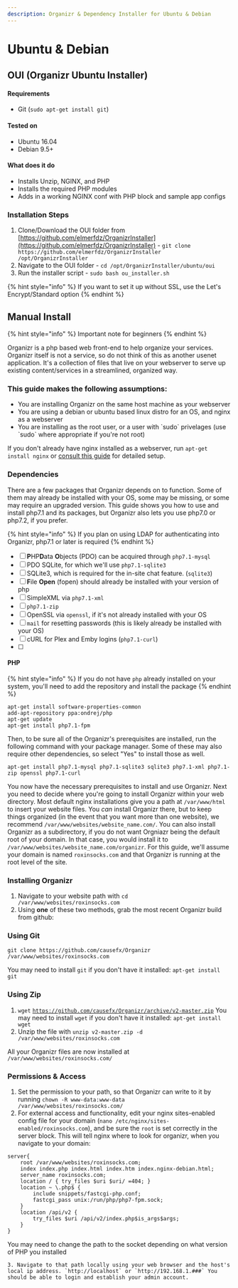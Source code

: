 ```yaml
---
description: Organizr & Dependency Installer for Ubuntu & Debian
---
```


# Ubuntu & Debian

## OUI \(Organizr Ubuntu Installer\) <a id="bkmrk-windows-here"></a>

#### Requirements

* Git \(`sudo apt-get install git`\)

#### Tested on

* Ubuntu 16.04
* Debian 9.5+

#### What does it do

* Installs Unzip, NGINX, and PHP
* Installs the required PHP modules
* Adds in a working NGINX conf with PHP block and sample app configs

### Installation Steps

1. Clone/Download the OUI folder from [https://github.com/elmerfdz/OrganizrInstaller](https://github.com/elmerfdz/OrganizrInstaller) - `git clone https://github.com/elmerfdz/OrganizrInstaller /opt/OrganizrInstaller`
2. Navigate to the OUI folder - `cd /opt/OrganizrInstaller/ubuntu/oui`
3. Run the installer script - `sudo bash ou_installer.sh`

{% hint style="info" %}
If you want to set it up without SSL, use the Let's Encrypt/Standard option
{% endhint %}

## Manual Install <a id="bkmrk-manual-install"></a>

{% hint style="info" %}
Important note for beginners
{% endhint %}

Organizr is a php based web front-end to help organize your services. Organizr itself is not a service, so do not think of this as another usenet application. It's a collection of files that live on your webserver to serve up existing content/services in a streamlined, organized way.

### This guide makes the following assumptions: <a id="bkmrk-this-guide-makes-the"></a>

* You are installing Organizr on the same host machine as your webserver
* You are using a debian or ubuntu based linux distro for an OS, and nginx as a webserver
* You are installing as the root user, or a user with \`sudo\` privelages \(use \`sudo\` where appropriate if you're not root\)

If you don't already have nginx installed as a webserver, run `apt-get install nginx` or [consult this guide](https://www.digitalocean.com/community/tutorials/how-to-install-nginx-on-ubuntu-18-04) for detailed setup.

### Dependencies <a id="bkmrk-dependencies%3A"></a>

There are a few packages that Organizr depends on to function. Some of them may already be installed with your OS, some may be missing, or some may require an upgraded version. This guide shows you how to use and install php7.1 and its packages, but Organizr also lets you use php7.0 or php7.2, if you prefer.

{% hint style="info" %}
If you plan on using LDAP for authenticating into Organizr, php7.1 or later is required
{% endhint %}

* [ ] **P**HP**D**ata **O**bjects \(PDO\) can be acquired through `php7.1-mysql`
* [ ] PDO SQLite, for which we'll use `php7.1-sqlite3`
* [ ] SQLite3, which is required for the in-site chat feature. \(`sqlite3`\)
* [ ] **F**ile **Open** \(fopen\) should already be installed with your version of php
* [ ] SimpleXML via `php7.1-xml`
* [ ] `php7.1-zip`
* [ ] OpenSSL via `openssl`, if it's not already installed with your OS
* [ ] `mail` for resetting passwords \(this is likely already be installed with your OS\)
* [ ] cURL for Plex and Emby logins \(`php7.1-curl`\)
* [ ] 
#### PHP

{% hint style="info" %}
If you do not have `php` already installed on your system, you'll need to add the repository and install the package
{% endhint %}

```text
apt-get install software-properties-common
add-apt-repository ppa:ondrej/php
apt-get update
apt-get install php7.1-fpm
```

Then, to be sure all of the Organizr's prerequisites are installed, run the following command with your package manager. Some of these may also require other dependencies, so select "Yes" to install those as well.

```text
apt-get install php7.1-mysql php7.1-sqlite3 sqlite3 php7.1-xml php7.1-zip openssl php7.1-curl
```

You now have the necessary prerequisites to install and use Organizr. Next you need to decide where you're going to install Organizr within your web directory. Most default nginx installations give you a path at `/var/www/html` to insert your website files. You _can_ install Organizr there, but to keep things organized \(in the event that you want more than one website\), we recommend `/var/www/websites/website_name.com/`. You can also install Organizr as a subdirectory, if you do not want Orgniazr being the default root of your domain. In that case, you would install it to `/var/www/websites/website_name.com/organizr`. For this guide, we'll assume your domain is named `roxinsocks.com` and that Organizr is running at the root level of the site.

### Installing Organizr <a id="bkmrk-installing-organizr"></a>

1. Navigate to your website path with `cd /var/www/websites/roxinsocks.com`
2. Using **one** of these two methods, grab the most recent Organizr build from github:

### Using Git <a id="bkmrk-using-git"></a>

`git clone https://github.com/causefx/Organizr /var/www/websites/roxinsocks.com`

You may need to install `git` if you don't have it installed: `apt-get install git`

### Using Zip <a id="bkmrk-using-zip"></a>

1. `wget` [`https://github.com/causefx/Organizr/archive/v2-master.zip`](https://github.com/causefx/Organizr/archive/v2-master.zip) You may need to install `wget` if you don't have it installed: `apt-get install wget`
2. Unzip the file with `unzip v2-master.zip -d /var/www/websites/roxinsocks.com`

All your Organizr files are now installed at `/var/www/websites/roxinsocks.com/`

### Permissions & Access <a id="bkmrk-permissions-%26-access"></a>

1. Set the permission to your path, so that Organizr can write to it by running `chown -R www-data:www-data /var/www/websites/roxinsocks.com/`
2. For external access and functionality, edit your nginx sites-enabled config file for your domain \(`nano /etc/nginx/sites-enabled/roxinsocks.com`\), and be sure the `root` is set correctly in the server block. This will tell nginx where to look for organizr, when you navigate to your domain:

```text
server{
    root /var/www/websites/roxinsocks.com;
    index index.php index.html index.htm index.nginx-debian.html;
    server_name roxinsocks.com;
    location / { try_files $uri $uri/ =404; }
    location ~ \.php$ {
        include snippets/fastcgi-php.conf;
        fastcgi_pass unix:/run/php/php7-fpm.sock;
    }
    location /api/v2 {
	    try_files $uri /api/v2/index.php$is_args$args;
    }
}
```

You may need to change the path to the socket depending on what version of PHP you installed

    3. Navigate to that path locally using your web browser and the host's local ip address. `http://localhost` or `http://192.168.1.###` You should be able to login and establish your admin account.


